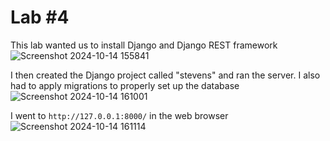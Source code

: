 # Lab #4

This lab wanted us to install Django and Django REST framework   
![Screenshot 2024-10-14 155841](https://github.com/user-attachments/assets/187e8610-ca0a-4a7a-b17d-9b5d8e8f9292)   

I then created the Django project called "stevens" and ran the server. I also had to apply migrations to properly set up the database   
![Screenshot 2024-10-14 161001](https://github.com/user-attachments/assets/3e4f3236-f464-45e4-9bea-56a5e7933c16)   

I went to `http://127.0.0.1:8000/` in the web browser
![Screenshot 2024-10-14 161114](https://github.com/user-attachments/assets/136147ae-5a0f-4a6e-9358-c76453239c31)
